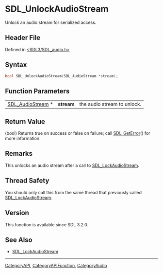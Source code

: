 # SDL_UnlockAudioStream

Unlock an audio stream for serialized access.

## Header File

Defined in [<SDL3/SDL_audio.h>](https://github.com/libsdl-org/SDL/blob/main/include/SDL3/SDL_audio.h)

## Syntax

```c
bool SDL_UnlockAudioStream(SDL_AudioStream *stream);
```

## Function Parameters

|                                      |            |                             |
| ------------------------------------ | ---------- | --------------------------- |
| [SDL_AudioStream](SDL_AudioStream) * | **stream** | the audio stream to unlock. |

## Return Value

(bool) Returns true on success or false on failure; call
[SDL_GetError](SDL_GetError)() for more information.

## Remarks

This unlocks an audio stream after a call to
[SDL_LockAudioStream](SDL_LockAudioStream).

## Thread Safety

You should only call this from the same thread that previously called
[SDL_LockAudioStream](SDL_LockAudioStream).

## Version

This function is available since SDL 3.2.0.

## See Also

- [SDL_LockAudioStream](SDL_LockAudioStream)






----
[CategoryAPI](CategoryAPI), [CategoryAPIFunction](CategoryAPIFunction), [CategoryAudio](CategoryAudio)

